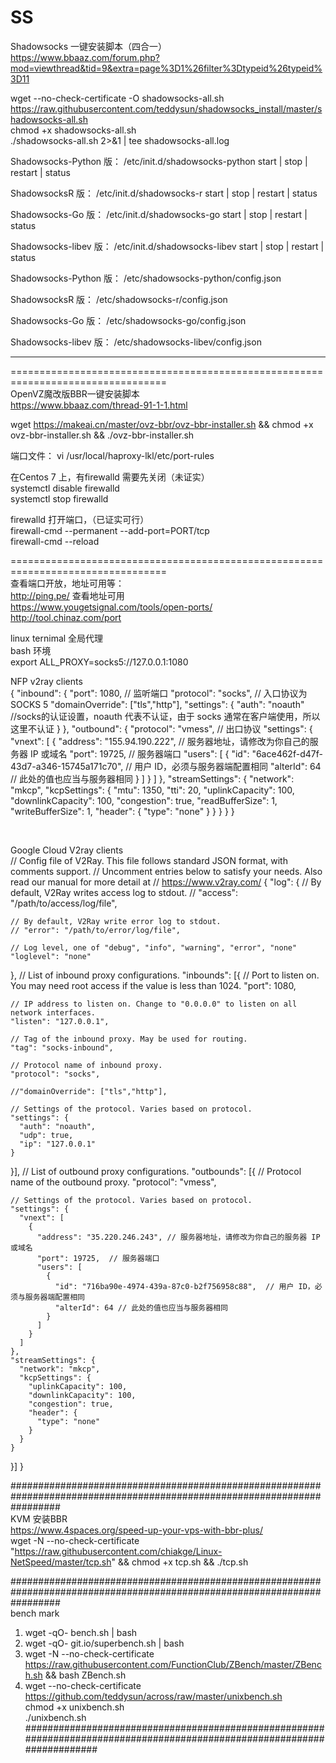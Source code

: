 # SS

Shadowsocks 一键安装脚本（四合一）</br>
https://www.bbaaz.com/forum.php?mod=viewthread&tid=9&extra=page%3D1%26filter%3Dtypeid%26typeid%3D11

wget --no-check-certificate -O shadowsocks-all.sh https://raw.githubusercontent.com/teddysun/shadowsocks_install/master/shadowsocks-all.sh</br>
chmod +x shadowsocks-all.sh</br>
./shadowsocks-all.sh 2>&1 | tee shadowsocks-all.log</br>


Shadowsocks-Python 版：
/etc/init.d/shadowsocks-python start | stop | restart | status</br>

ShadowsocksR 版：
/etc/init.d/shadowsocks-r start | stop | restart | status</br>

Shadowsocks-Go 版：
/etc/init.d/shadowsocks-go start | stop | restart | status</br>

Shadowsocks-libev 版：
/etc/init.d/shadowsocks-libev start | stop | restart | status</br>

Shadowsocks-Python 版：
/etc/shadowsocks-python/config.json</br>

ShadowsocksR 版：
/etc/shadowsocks-r/config.json</br>

Shadowsocks-Go 版：
/etc/shadowsocks-go/config.json</br>

Shadowsocks-libev 版：
/etc/shadowsocks-libev/config.json</br>

---------------------------------------------------------------------------------
=================================================================================</br>
OpenVZ魔改版BBR一键安装脚本 </br>
https://www.bbaaz.com/thread-91-1-1.html</br>

wget https://makeai.cn/master/ovz-bbr/ovz-bbr-installer.sh && chmod +x ovz-bbr-installer.sh && ./ovz-bbr-installer.sh </br>

端口文件： vi /usr/local/haproxy-lkl/etc/port-rules </br>

在Centos 7 上，有firewalld 需要先关闭（未证实）</br>
systemctl disable firewalld </br>
systemctl stop firewalld </br>

firewalld 打开端口，（已证实可行）</br>
firewall-cmd --permanent --add-port=PORT/tcp </br>
firewall-cmd --reload </br>

=================================================================================</br>
查看端口开放，地址可用等：</br>
http://ping.pe/ 查看地址可用 </br>
https://www.yougetsignal.com/tools/open-ports/ </br>
http://tool.chinaz.com/port </br>

linux ternimal 全局代理 <br>
bash 环境 <br>
export ALL_PROXY=socks5://127.0.0.1:1080


NFP v2ray clients <br>
{
  "inbound": {
    "port": 1080, // 监听端口
    "protocol": "socks", // 入口协议为 SOCKS 5
    "domainOverride": ["tls","http"],
    "settings": {
      "auth": "noauth"  //socks的认证设置，noauth 代表不认证，由于 socks 通常在客户端使用，所以这里不认证
    }
  },
  "outbound": {
    "protocol": "vmess", // 出口协议
    "settings": {
      "vnext": [
        {
          "address": "155.94.190.222", // 服务器地址，请修改为你自己的服务器 IP 或域名
          "port": 19725,  // 服务器端口
          "users": [
            {
              "id": "6ace462f-d47f-43d7-a346-15745a171c70",  // 用户 ID，必须与服务器端配置相同
              "alterId": 64 // 此处的值也应当与服务器相同
            }
          ]
        }
      ]
    },
	"streamSettings": {
      "network": "mkcp",
      "kcpSettings": {
        "mtu": 1350,
        "tti": 20,
        "uplinkCapacity": 100,
        "downlinkCapacity": 100,
        "congestion": true,
        "readBufferSize": 1,
        "writeBufferSize": 1,
        "header": {
          "type": "none"
        }
      }
    }
  }
}

<br>

Google Cloud V2ray clients <br>
// Config file of V2Ray. This file follows standard JSON format, with comments support.
// Uncomment entries below to satisfy your needs. Also read our manual for more detail at
// https://www.v2ray.com/
{
  "log": {
    // By default, V2Ray writes access log to stdout.
    // "access": "/path/to/access/log/file",

    // By default, V2Ray write error log to stdout.
    // "error": "/path/to/error/log/file",

    // Log level, one of "debug", "info", "warning", "error", "none"
    "loglevel": "none"
  },
  // List of inbound proxy configurations.
  "inbounds": [{
    // Port to listen on. You may need root access if the value is less than 1024.
    "port": 1080,

    // IP address to listen on. Change to "0.0.0.0" to listen on all network interfaces.
    "listen": "127.0.0.1",

    // Tag of the inbound proxy. May be used for routing.
    "tag": "socks-inbound",

    // Protocol name of inbound proxy.
    "protocol": "socks",

	//"domainOverride": ["tls","http"],
	
    // Settings of the protocol. Varies based on protocol.
    "settings": {
      "auth": "noauth",
      "udp": true,
      "ip": "127.0.0.1"
    }
  }],
  // List of outbound proxy configurations.
  "outbounds": [{
    // Protocol name of the outbound proxy.
    "protocol": "vmess",

    // Settings of the protocol. Varies based on protocol.
    "settings": {
      "vnext": [
        {
          "address": "35.220.246.243", // 服务器地址，请修改为你自己的服务器 IP 或域名
          "port": 19725,  // 服务器端口
          "users": [
            {
              "id": "716ba90e-4974-439a-87c0-b2f756958c88",  // 用户 ID，必须与服务器端配置相同
              "alterId": 64 // 此处的值也应当与服务器相同
            }
          ]
        }
      ]
	},
	"streamSettings": {
      "network": "mkcp",
      "kcpSettings": {
        "uplinkCapacity": 100,
        "downlinkCapacity": 100,
        "congestion": true,
        "header": {
          "type": "none"
        }
      }
    }
  }]
}


#########################################################################################################################</br>
KVM 安装BBR  
https://www.4spaces.org/speed-up-your-vps-with-bbr-plus/  
wget -N --no-check-certificate "https://raw.githubusercontent.com/chiakge/Linux-NetSpeed/master/tcp.sh" && chmod +x tcp.sh && ./tcp.sh  

#########################################################################################################################</br>
bench mark</br>
1. wget -qO- bench.sh | bash  
2. wget -qO- git.io/superbench.sh | bash  
3. wget -N --no-check-certificate https://raw.githubusercontent.com/FunctionClub/ZBench/master/ZBench.sh && bash ZBench.sh  
4. wget --no-check-certificate https://github.com/teddysun/across/raw/master/unixbench.sh  
chmod +x unixbench.sh  
./unixbench.sh  </br>
#########################################################################################################################</br>
